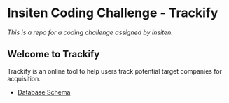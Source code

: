 # Insiten Coding Challenge - Trackify

*This is a repo for a coding challenge assigned by Insiten.*

## Welcome to Trackify

Trackify is an online tool to help users track potential target companies for acquisition.

* [Database Schema](https://dbdiagram.io/d/61fc6e8185022f4ee537c1a6)

